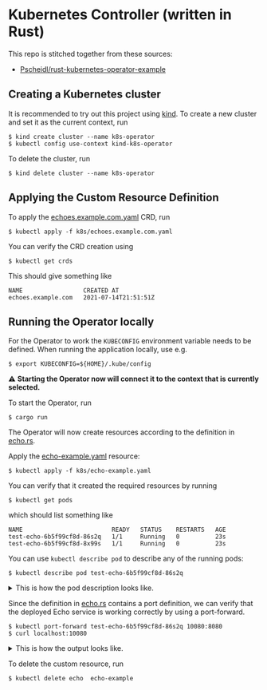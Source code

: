 # Kubernetes Controller (written in Rust)

This repo is stitched together from these sources:

- [Pscheidl/rust-kubernetes-operator-example]

## Creating a Kubernetes cluster

It is recommended to try out this project using [kind].
To create a new cluster and set it as the current context, run 

```console
$ kind create cluster --name k8s-operator
$ kubectl config use-context kind-k8s-operator
```

To delete the cluster, run

```console
$ kind delete cluster --name k8s-operator
```

## Applying the Custom Resource Definition

To apply the [echoes.example.com.yaml] CRD, run

```console
$ kubectl apply -f k8s/echoes.example.com.yaml
```

You can verify the CRD creation using

```console
$ kubectl get crds
```

This should give something like

```console
NAME                 CREATED AT
echoes.example.com   2021-07-14T21:51:51Z
```

## Running the Operator locally

For the Operator to work the `KUBECONFIG` environment variable
needs to be defined. When running the application locally,
use e.g.

```console
$ export KUBECONFIG=${HOME}/.kube/config
```

⚠️ **Starting the Operator now will connect it to the context that is currently selected.** 

To start the Operator, run

```console
$ cargo run
```

The Operator will now create resources according to the definition in [echo.rs].

Apply the [echo-example.yaml] resource:

```console
$ kubectl apply -f k8s/echo-example.yaml
```

You can verify that it created the required resources by running

```console
$ kubectl get pods
```

which should list something like

```console
NAME                         READY   STATUS    RESTARTS   AGE
test-echo-6b5f99cf8d-86s2q   1/1     Running   0          23s
test-echo-6b5f99cf8d-8x99s   1/1     Running   0          23s
```

You can use `kubectl describe pod` to describe any of the running pods:

```console
$ kubectl describe pod test-echo-6b5f99cf8d-86s2q
```

<details>
<summary>This is how the pod description looks like.</summary>

```text
Name:         test-echo-6b5f99cf8d-86s2q
Namespace:    default
Priority:     0
Node:         k8s-operator-control-plane/172.19.0.5
Start Time:   Thu, 15 Jul 2021 00:21:27 +0200
Labels:       app=test-echo
              pod-template-hash=6b5f99cf8d
Annotations:  <none>
Status:       Running
IP:           10.244.0.5
IPs:
  IP:           10.244.0.5
Controlled By:  ReplicaSet/test-echo-6b5f99cf8d
Containers:
  test-echo:
    Container ID:   containerd://40c65b2bf18ac1289c5f651334f9a7d0950725dbd033b59d1ab36690af28b128
    Image:          inanimate/echo-server:latest
    Image ID:       docker.io/inanimate/echo-server@sha256:f988e7b6320f65548a418eb79a7ff26faf1a4a0d6d59f63bc8c3fc116b2dcff1
    Port:           8080/TCP
    Host Port:      0/TCP
    State:          Running
      Started:      Thu, 15 Jul 2021 00:21:33 +0200
    Ready:          True
    Restart Count:  0
    Environment:    <none>
    Mounts:
      /var/run/secrets/kubernetes.io/serviceaccount from default-token-rzpjj (ro)
Conditions:
  Type              Status
  Initialized       True 
  Ready             True 
  ContainersReady   True 
  PodScheduled      True 
Volumes:
  default-token-rzpjj:
    Type:        Secret (a volume populated by a Secret)
    SecretName:  default-token-rzpjj
    Optional:    false
QoS Class:       BestEffort
Node-Selectors:  <none>
Tolerations:     node.kubernetes.io/not-ready:NoExecute for 300s
                 node.kubernetes.io/unreachable:NoExecute for 300s
Events:
  Type    Reason     Age    From                                 Message
  ----    ------     ----   ----                                 -------
  Normal  Scheduled  3m53s  default-scheduler                    Successfully assigned default/test-echo-6b5f99cf8d-86s2q to k8s-operator-control-plane
  Normal  Pulling    3m52s  kubelet, k8s-operator-control-plane  Pulling image "inanimate/echo-server:latest"
  Normal  Pulled     3m47s  kubelet, k8s-operator-control-plane  Successfully pulled image "inanimate/echo-server:latest" in 5.008959095s
  Normal  Created    3m47s  kubelet, k8s-operator-control-plane  Created container test-echo
  Normal  Started    3m47s  kubelet, k8s-operator-control-plane  Started container test-echo
```
</details>

Since the definition in [echo.rs] contains a port definition, we can verify
that the deployed Echo service is working correctly by using a port-forward.

```console
$ kubectl port-forward test-echo-6b5f99cf8d-86s2q 10080:8080
$ curl localhost:10080
```

<details>
<summary>This is how the output looks like.</summary>

```text
Welcome to echo-server!  Here's what I know.
  > Head to /ws for interactive websocket echo!

-> My hostname is: test-echo-6b5f99cf8d-86s2q

-> Requesting IP: 127.0.0.1:41874

-> Request Headers | 

  HTTP/1.1 GET /

  Host: localhost:10080
  Accept: */*
  User-Agent: curl/7.71.1


-> Response Headers | 

  Content-Type: text/plain
  X-Real-Server: echo-server

  > Note that you may also see "Transfer-Encoding" and "Date"!


-> My environment |
  ADD_HEADERS={"X-Real-Server": "echo-server"}
  HOME=/
  HOSTNAME=test-echo-6b5f99cf8d-86s2q
  KUBERNETES_PORT=tcp://10.96.0.1:443
  KUBERNETES_PORT_443_TCP=tcp://10.96.0.1:443
  KUBERNETES_PORT_443_TCP_ADDR=10.96.0.1
  KUBERNETES_PORT_443_TCP_PORT=443
  KUBERNETES_PORT_443_TCP_PROTO=tcp
  KUBERNETES_SERVICE_HOST=10.96.0.1
  KUBERNETES_SERVICE_PORT=443
  KUBERNETES_SERVICE_PORT_HTTPS=443
  PATH=/usr/local/sbin:/usr/local/bin:/usr/sbin:/usr/bin:/sbin:/bin
  PORT=8080
  SSLPORT=8443


-> Contents of /etc/resolv.conf | 
search default.svc.cluster.local svc.cluster.local cluster.local
nameserver 10.96.0.10
options ndots:5


-> Contents of /etc/hosts | 
# Kubernetes-managed hosts file.
127.0.0.1	localhost
::1	localhost ip6-localhost ip6-loopback
fe00::0	ip6-localnet
fe00::0	ip6-mcastprefix
fe00::1	ip6-allnodes
fe00::2	ip6-allrouters
10.244.0.5	test-echo-6b5f99cf8d-86s2q



-> And that's the way it is 2021-07-14 22:28:25.606907696 +0000 UTC

// Thanks for using echo-server, a project by Mario Loria (InAnimaTe).
// https://github.com/inanimate/echo-server
// https://hub.docker.com/r/inanimate/echo-server
```
</details>

To delete the custom resource, run

```console
$ kubectl delete echo  echo-example
```

[kind]: https://kind.sigs.k8s.io/
[echo.rs]: src/echo.rs
[Pscheidl/rust-kubernetes-operator-example]: https://github.com/Pscheidl/rust-kubernetes-operator-example
[echo-example.yaml]: k8s/echo-example.yaml
[echoes.example.com.yaml]: k8s/echoes.example.com.yaml
